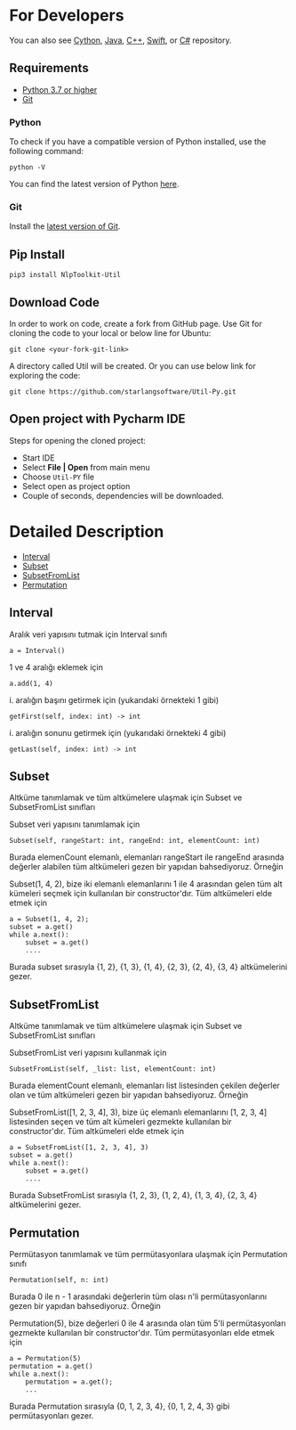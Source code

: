 For Developers
============
You can also see [Cython](https://github.com/starlangsoftware/Util-Cy), [Java](https://github.com/starlangsoftware/Util), [C++](https://github.com/starlangsoftware/Util-CPP), [Swift](https://github.com/starlangsoftware/Util-Swift), or [C#](https://github.com/starlangsoftware/Util-CS) repository.

## Requirements

* [Python 3.7 or higher](#python)
* [Git](#git)

### Python 

To check if you have a compatible version of Python installed, use the following command:

    python -V
    
You can find the latest version of Python [here](https://www.python.org/downloads/).

### Git

Install the [latest version of Git](https://git-scm.com/book/en/v2/Getting-Started-Installing-Git).

## Pip Install

	pip3 install NlpToolkit-Util
	
## Download Code

In order to work on code, create a fork from GitHub page. 
Use Git for cloning the code to your local or below line for Ubuntu:

	git clone <your-fork-git-link>

A directory called Util will be created. Or you can use below link for exploring the code:

	git clone https://github.com/starlangsoftware/Util-Py.git

## Open project with Pycharm IDE

Steps for opening the cloned project:

* Start IDE
* Select **File | Open** from main menu
* Choose `Util-PY` file
* Select open as project option
* Couple of seconds, dependencies will be downloaded. 

Detailed Description
============

+ [Interval](#interval)
+ [Subset](#subset)
+ [SubsetFromList](#subsetfromlist)
+ [Permutation](#permutation)

## Interval 

Aralık veri yapısını tutmak için Interval sınıfı

	a = Interval()

1 ve 4 aralığı eklemek için

	a.add(1, 4)

i. aralığın başını getirmek için (yukarıdaki örnekteki 1 gibi)

	getFirst(self, index: int) -> int

i. aralığın sonunu getirmek için (yukarıdaki örnekteki 4 gibi)

	getLast(self, index: int) -> int

## Subset 

Altküme tanımlamak ve tüm altkümelere ulaşmak için Subset ve SubsetFromList sınıfları

Subset veri yapısını tanımlamak için

	Subset(self, rangeStart: int, rangeEnd: int, elementCount: int)

Burada elemenCount elemanlı, elemanları rangeStart ile rangeEnd arasında değerler alabilen
tüm altkümeleri gezen bir yapıdan bahsediyoruz. Örneğin

Subset(1, 4, 2), bize iki elemanlı elemanlarını 1 ile 4 arasından gelen tüm alt kümeleri 
seçmek için kullanılan bir constructor'dır. Tüm altkümeleri elde etmek için

	a = Subset(1, 4, 2);
	subset = a.get()
	while a.next():
		subset = a.get()
		....

Burada subset sırasıyla {1, 2}, {1, 3}, {1, 4}, {2, 3}, {2, 4}, {3, 4} altkümelerini gezer. 

## SubsetFromList 

Altküme tanımlamak ve tüm altkümelere ulaşmak için Subset ve SubsetFromList sınıfları

SubsetFromList veri yapısını kullanmak için

	SubsetFromList(self, _list: list, elementCount: int)

Burada elementCount elemanlı, elemanları list listesinden çekilen değerler olan ve tüm 
altkümeleri gezen bir yapıdan bahsediyoruz. Örneğin

SubsetFromList([1, 2, 3, 4], 3), bize üç elemanlı elemanlarını [1, 2, 3, 4] listesinden 
seçen ve tüm alt kümeleri gezmekte kullanılan bir constructor'dır. Tüm altkümeleri elde 
etmek için

	a = SubsetFromList([1, 2, 3, 4], 3)
	subset = a.get()
	while a.next():
		subset = a.get()
		....

Burada SubsetFromList sırasıyla {1, 2, 3}, {1, 2, 4}, {1, 3, 4}, {2, 3, 4} altkümelerini 
gezer. 

## Permutation

Permütasyon tanımlamak ve tüm permütasyonlara ulaşmak için Permutation sınıfı

	Permutation(self, n: int)

Burada 0 ile n - 1 arasındaki değerlerin tüm olası n'li permütasyonlarını gezen bir 
yapıdan bahsediyoruz. Örneğin

Permutation(5), bize değerleri 0 ile 4 arasında olan tüm 5'li permütasyonları gezmekte 
kullanılan bir constructor'dır. Tüm permütasyonları elde etmek için

	a = Permutation(5)
	permutation = a.get()
	while a.next():
		permutation = a.get();
		...

Burada Permutation sırasıyla {0, 1, 2, 3, 4}, {0, 1, 2, 4, 3} gibi permütasyonları gezer.
